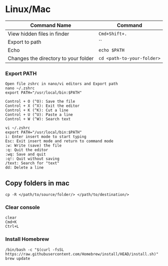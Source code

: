 # Linux/Mac
| Command Name                         | Command                    |
|--------------------------------------|----------------------------|
| View hidden files in finder          | `Cmd+Shift+.`              |
| Export to path                       | ``                         |
| Echo                                 | `echo $PATH`               |
| Changes the directory to your folder | `cd <path-to-your-folder>` |


### Export PATH
    Open file zshrc in nano/vi editors and Export path
    nano ~/.zshrc
    export PATH="/usr/local/bin:$PATH"

    Control + O (^O): Save the file
    Control + X (^X): Exit the editor
    Control + K (^K): Cut a line
    Control + U (^U): Paste a line
    Control + W (^W): Search text

    vi ~/.zshrc
    export PATH="/usr/local/bin:$PATH"
    i: Enter insert mode to start typing
    Esc: Exit insert mode and return to command mode
    :w: Write (save) the file
    :q: Quit the editor
    :wq: Save and quit
    :q!: Quit without saving
    /text: Search for "text"
    dd: Delete a line

## Copy folders in mac
    cp -R </path/to/source/folder/> </path/to/destination/>
### Clear console
    clear
    Cmd+K
    Ctrl+L

### Install Homebrew
    /bin/bash -c "$(curl -fsSL https://raw.githubusercontent.com/Homebrew/install/HEAD/install.sh)"
    brew update